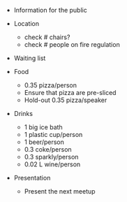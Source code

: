 * Information for the public

* Location
    - check # chairs?
    - check # people on fire regulation

* Waiting list

* Food
    - 0.35 pizza/person
    - Ensure that pizza are pre-sliced
    - Hold-out 0.35 pizza/speaker

* Drinks
    - 1 big ice bath
    - 1 plastic cup/person
    - 1 beer/person
    - 0.3 coke/person
    - 0.3 sparkly/person
    - 0.02 L wine/person

* Presentation
    - Present the next meetup
